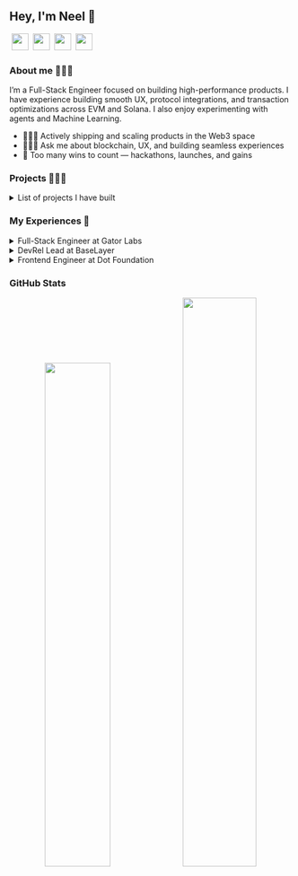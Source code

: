 <h2> Hey, I'm Neel 👋</h2> 

&nbsp;<a href="https://x.com/neel_ds"><image src="https://github.com/user-attachments/assets/3f0642ad-e39d-4e21-82d0-2f1a5639522f" height="30"></a>&nbsp;&nbsp;<a href="https://www.linkedin.com/in/neelds/"><image src="https://github.com/user-attachments/assets/9abddd35-c725-4edc-90b5-3e0f27d55043" height="30"></a>&nbsp;&nbsp;<a href="https://t.me/neel_ds"><image src="https://github.com/user-attachments/assets/629f724a-9c93-4e12-8eee-0da512928807" height="30"></a>&nbsp;&nbsp;<a href="mailto:neelp0980@gmail.com?subject=Hey%20Neel,%20From%20Anon"><image src="https://i.postimg.cc/bwd09BS4/gmail.png" height="30"></a>&nbsp;&nbsp;

### About me 🧑🏻‍🚀
<p> I’m a Full-Stack Engineer focused on building high-performance products. I have experience building smooth UX, protocol integrations, and transaction optimizations across EVM and Solana. I also enjoy experimenting with agents and Machine Learning. </p>

- 👨🏻‍💻 Actively shipping and scaling products in the Web3 space
- 🧙🏻‍♂️ Ask me about blockchain, UX, and building seamless experiences
- 🏅 Too many wins to count — hackathons, launches, and gains

### Projects 🚣🏻‍♂️

<details>
	<summary>List of projects I have built</summary>

| Name | Description | Source Code | Deployed at | Built at |
|:----:|:------------|:----:|:-----------:|:----:|
| MetEngine | Simplify Liquidity Providing on Solana |  | [Site](https://metengine.xyz) | |
| Stackit | Invest into theme based stacks |  | [Site](https://stackit.exchange) | 🏅[Solana Hacker House](https://earn.superteam.fun/listings/bounty/blr-hh-demo-day) |
| Lucy | AI agent that lives as an NFT, manage complex DeFi strategies through NLP while securing assets in its own Token Bound Account. | [Repo](https://github.com/Open-Sorcerer/lucy) | [Chat Link](https://converse.xyz/dm/0x5bC4D868eE465605AB4C233202D96f575ebc2964) | 🏅[ETHGlobal](https://ethglobal.com/showcase/lucy-bi61z) |
| Wisebets | Trade Opinions via Farcaster Frame |  | [Site](https://wise-bets.vercel.app) | 🏅[Chainlink](https://devpost.com/software/wisebets) |
| TapPay | A chain-agnostic mobile payment app using NFC cards for secure, seamless cross-chain transactions. | [Repo](https://github.com/Open-Sorcerer/TapPay) | NFC Card | 🏅[ETHGlobal](https://ethglobal.com/showcase/tappay-941om) |
| Coolbets | A multi-chain platform for trading opinions | [Repo](https://github.com/Open-Sorcerer/coolbets) | [Site](https://coolbets.vercel.app) | 🏅[ETHGlobal](https://ethglobal.com/showcase/coolbets-rqmti) |
| Capital Finance | A cross-chain yield aggregator maximizing USDC returns on Superchain | [Repo](https://github.com/Open-Sorcerer/capital-fi) | [Site](https://capital-fi.vercel.app/) | 🏅[ETHGlobal](https://ethglobal.com/showcase/capital-finance-175h6) |
| Zap-Stark | A Telegram mini-app for seamless token swaps on Starknet | [Repo](https://github.com/Open-Sorcerer/zap-stark) | [Site](https://t.me/ZapStarkBot/lfg) | 🏅[ETHGlobal](https://ethglobal.com/showcase/zap-stark-8w8q6) |
| GiftWrap | Gift Filecoin storage to friends via gift cards, pay in stablecoins or native ETH on multiple chains | [Repo](https://github.com/Open-Sorcerer/Giftwrap) | [Site](https://giftwrap-fil.vercel.app) | 🏅[ETHGlobal](https://ethglobal.com/showcase/giftwrap-omx82) |
| DegenAsk | A social Q&A app on Base, pay to ask & earn when others peek into the answers. | | [Site](https://www.degenask.me/) | Based Fellowship |
| OpinionSwap | Earn rewards by trading opinion on frames and create campaigns for opinion | | [Vercel](https://opinion-swap.vercel.app/) | 🏅[ETHGlobal](https://ethglobal.com/showcase/opinionswap-7i953) |
| Dripcaster | It is a platform for Drip creators to sell digital products (videos, e-books, art) via Farcaster Frames. | [Repo](https://github.com/Open-Sorcerer/dripcaster) | [Site](https://dripcaster.xyz) | 🏅[Solana Renaissance Side Track](https://x.com/SuperteamEarn/status/1780936455206117883) |
| OnlyFrames | A platform for creators to sell digital products (videos, e-books, images) via Farcaster Frames. Users can discover and purchase these digital assets by minting Access NFTs, which grant them access to the purchased content. | [Repo](https://github.com/Open-Sorcerer/onlyframes-ui) | [Vercel](https://onlyframes-ui-final.vercel.app/) | 🏅[ETHGlobal](https://ethglobal.com/showcase/onlyframes-pucwj) |
| camp | A NFT membership marketplace for creators to create campaigns on Base | [Repo](https://github.com/neel-ds/camp) | [Vercel](https://camp-base.vercel.app/) | |
| cNFT Frame | Built a cNFT minting Farcaster Frame on Solana using Underdog Protocol and Onchainkit | [Repo](https://github.com/neel-ds/cNFT-Frame-Boilerplate) | [Frame](https://warpcast.com/neelpatel/0x01b13772) |  |
| Myriad | A new approach towards having actual fun with DAOs. It is a platform that allows you to create and participate in DAOs and also take them to Farcaster Frames which add a new layer of fun and excitement to the DAO experience. | [Repo](https://github.com/Open-Sorcerer/myriad) | [Vercel](https://myriad-zk.vercel.app/) | 🏅[ETHGlobal](https://ethglobal.com/showcase/myriad-ikrgt) |
| Finn | Finn comes hand-in-hand with creating buckets consisting of tokens on multiple networks and investing in buckets with good market performance. It streamlines the process of investment with overall balanced high returns. | [Repo](https://github.com/neel-ds/finn) | [Vercel](https://eth-finn.vercel.app/) | 🏅[ETHIndia](https://devfolio.co/projects/finn-6e20) |
| Semaphore-App | Implementation of Semaphore identity, groups and proof for anonymous group interaction | [Repo](https://github.com/neel-ds/semaphore-app) | |
| RouteX | The user can have confidence that they are purchasing genuine products and not counterfeits. | [Repo](https://github.com/neel-ds/route-x) | [Vercel](https://route-x.vercel.app/) |🏅[Devpost](https://devpost.com/software/routex-ak1jf2) |
| Sonate | Create your on-chain social profile, flex your work in Solana Ecosystem and earn your credits in many ways. | [Repo](https://github.com/neel-ds/sonate) | [Vercel](https://sonate.vercel.app/) | Solana HH|
| Xmtp-demo | Implementation of XMTP client | [Repo](https://github.com/neel-ds/xmtp-demo) | |
| Safe-Relay App | Implementation of Safe Relay Kit with Gelato 1Balance for Gasless Txn on OP stack | [Repo](https://github.com/neel-ds/safe-relay-demo-app) | |
| Rainbowkit-Web3 Auth | Custom connect button with plugin for social logins and external wallet provider | [Repo](https://github.com/neel-ds/custom-rainbowkit-web3auth) | |
| Dataforge | With this platform, users can easily obtain the best-tweaked model for their data without needing to write any code. It will cover the entire process of experimentation, from exploratory data analysis to machine learning modeling. | [Repo](https://github.com/neel-ds/DataForge) | |
| Tokenverse | It provides an interactive no-code platform that allows users to create a community token and NFT memberships on multichains. Tokenverse empowers creators to build thriving web3 communities on multiple chains including Scroll, Mantle, Polygon zkEVM and Optimism mainnet. | [Repo](https://github.com/neel-ds/tokenverse) | [Vercel](https://tokenverse-eth.vercel.app/) | 🏅[ETHGlobal](https://ethglobal.com/showcase/tokenverse-q0tg2) 
| SOL Brew | Platform designed to empower creators, developers, and artists by providing them with a space to showcase their projects and receive micro-grants from their audience on Solana. By listing their projects on the platform and presenting a compelling pitch, users can attract support from individuals who are passionate about their work. | [Repo](https://github.com/neel-ds/solBrew) | [Vercel](https://sol-brew.vercel.app/) 
| TrustID | Streamline verification process of personhood leveraging zkp | [Repo](https://github.com/neel-ds/TrustID) | [Vercel](https://trustid.vercel.app/) | 🏅SSIP by Govt. of Gujarat |
| FitQuest | It solves the problem of inconsistency in fitness and wellness habits by providing users with a platform that encourages and rewards them for forming good fitness habits and staying committed to their goals. | [Repo](https://github.com/neel-ds/FitQuest) | [Vercel](https://fitquest.vercel.app/) | 🏅[Devfolio](https://devfolio.co/projects/fitquest-e1f1) |
| FitChain | FitChain - a decentralized fitness application that makes it easy to set weekly goals and track your progress, all while providing an incentivizing feature to help you unlock your full potential. | [Repo](https://github.com/neel-ds/fitChain) | [Vercel](https://fitchain.vercel.app/) | 🏅[Devpost](https://devpost.com/software/fitchain) |
| Fare-Prediction | Developed end-to-end taxi fare prediction using big data NYC Taxi Fare on Azure portal and achieved best performance by ensemble methods. | [Repo](https://github.com/neel-ds/Fare-Prediction) | |
| Face-Recognition-Based-Attendance-System | Code repository for attendance system using face recognition. It is based on computer vision. | [Repo](https://github.com/neel-ds/Face-Recognition-Based-Attendance-System) | |
| Web Scraping Exercises | Code repository for Hands-On Web Scraping with Python (Packt). | [Repo](https://github.com/neel-ds/web-scraping) | |
| Land Registry | Land registry with Self-sovereign Identity on Hyperledger Aries  | [Repo](https://github.com/neel-ds/Land-Registry-SSI) | | 
| Risk Assessment | Built model of capitalization rate prediction on confidential bank data | [Repo](https://github.com/neel-ds/Risk-Assessment-Capitalization-Rate-Prediction) | | 
| DataCV | Drive to store and read data through IPFS | [Repo](https://github.com/neel-ds/DataCV) | | HackSVIT | 
		

</details>


### My Experiences 🙌

<details>
<summary>Full-Stack Engineer at Gator Labs</summary>
<br>

Built a PWA and Telegram Bot for Chomp, a market-based oracle designed as a fast-play quiz and trivia game for users.
</details>

<details>
<summary>DevRel Lead at BaseLayer</summary>
<br>

Built Rollup-as-a-Service platform, Docs, and Faucet for [TrueZK](https://truezk.com)
</details>


<details>
<summary>Frontend Engineer at Dot Foundation</summary>
<br>

Built three products for [DotNames](https://dotnames.me), improved UX of products having 154k+ MAU, and fixed production bugs. Shipped quest app and points system of aggregator app. 
</details>
  
### GitHub Stats

<p align="center">
  <img width="48%" src="https://github-readme-stats.vercel.app/api?username=neel-ds&show_icons=true&hide_border=true&theme=calm" />
  <img width="51%" src="https://github-readme-streak-stats.herokuapp.com/?user=neel-ds&hide_border=true&theme=calm" />
</p>
